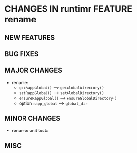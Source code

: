 # CHANGES IN runtimr FEATURE rename

## NEW FEATURES

## BUG FIXES

## MAJOR CHANGES

- rename: 
  - `getRappGlobal()` --> `getGlobalDirectory()`
  - `setRappGlobal()` --> `setGlobalDirectory()`
  - `ensureRappGlobal()` --> `ensureGlobalDirectory()`
  - option `rapp_global` --> `global_dir`
  
## MINOR CHANGES

- rename: unit tests

## MISC 

